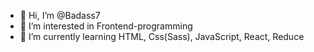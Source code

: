 - 👋 Hi, I’m @Badass7
- 👀 I’m interested in Frontend-programming
- 🌱 I’m currently learning HTML, Css(Sass), JavaScript, React, Reduce


<!---
Badass7/Badass7 is a ✨ special ✨ repository because its `README.md` (this file) appears on your GitHub profile.
You can click the Preview link to take a look at your changes.
--->
